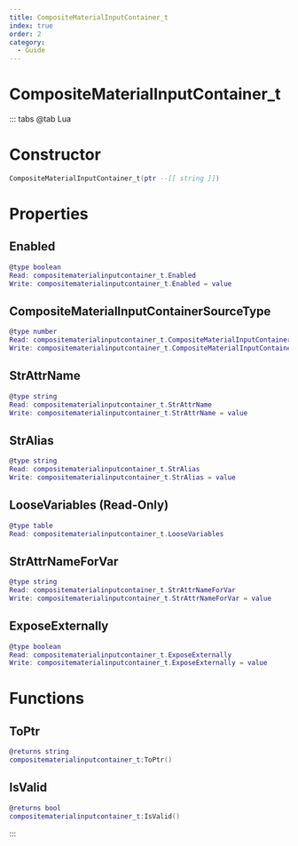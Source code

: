 ```yaml
---
title: CompositeMaterialInputContainer_t
index: true
order: 2
category:
  - Guide
---
```


# CompositeMaterialInputContainer_t

::: tabs
@tab Lua
# Constructor
```lua
CompositeMaterialInputContainer_t(ptr --[[ string ]])
```
# Properties
## Enabled 
```lua
@type boolean
Read: compositematerialinputcontainer_t.Enabled
Write: compositematerialinputcontainer_t.Enabled = value
```
## CompositeMaterialInputContainerSourceType 
```lua
@type number
Read: compositematerialinputcontainer_t.CompositeMaterialInputContainerSourceType
Write: compositematerialinputcontainer_t.CompositeMaterialInputContainerSourceType = value
```
## StrAttrName 
```lua
@type string
Read: compositematerialinputcontainer_t.StrAttrName
Write: compositematerialinputcontainer_t.StrAttrName = value
```
## StrAlias 
```lua
@type string
Read: compositematerialinputcontainer_t.StrAlias
Write: compositematerialinputcontainer_t.StrAlias = value
```
## LooseVariables (Read-Only)
```lua
@type table
Read: compositematerialinputcontainer_t.LooseVariables
```
## StrAttrNameForVar 
```lua
@type string
Read: compositematerialinputcontainer_t.StrAttrNameForVar
Write: compositematerialinputcontainer_t.StrAttrNameForVar = value
```
## ExposeExternally 
```lua
@type boolean
Read: compositematerialinputcontainer_t.ExposeExternally
Write: compositematerialinputcontainer_t.ExposeExternally = value
```
# Functions
## ToPtr
```lua
@returns string
compositematerialinputcontainer_t:ToPtr()
```
## IsValid
```lua
@returns bool
compositematerialinputcontainer_t:IsValid()
```

:::